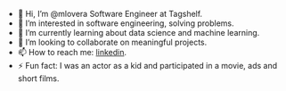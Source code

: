 - 👋 Hi, I’m @mlovera Software Engineer at Tagshelf.
- 👀 I’m interested in software engineering, solving problems.
- 🌱 I’m currently learning about data science and machine learning.
- 💞️ I’m looking to collaborate on meaningful projects.
- 📫 How to reach me: [linkedin](https://do.linkedin.com/in/manaseslovera).
- ⚡ Fun fact: I was an actor as a kid and participated in a movie, ads and short films.
